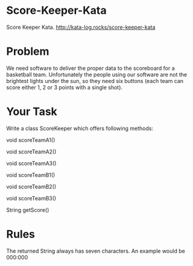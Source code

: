 # Score-Keeper-Kata
Score Keeper Kata. http://kata-log.rocks/score-keeper-kata

# Problem

We need software to deliver the proper data to the scoreboard for a basketball team. Unfortunately the people using our software are not the brightest lights under the sun, so they need six buttons (each team can score either 1, 2 or 3 points with a single shot).

# Your Task

Write a class ScoreKeeper which offers following methods:

void scoreTeamA1()

void scoreTeamA2()

void scoreTeamA3()

void scoreTeamB1()

void scoreTeamB2()

void scoreTeamB3()

String getScore()

# Rules

The returned String always has seven characters. An example would be 000:000
